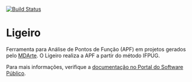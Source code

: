 [![Build Status](https://travis-ci.org/MDArte/Ligeiro.svg?branch=master)](https://travis-ci.org/MDArte/Ligeiro)

# Ligeiro

Ferramenta para Análise de Pontos de Função (APF) em projetos gerados pelo [MDArte](https://github.com/MDArte/mdarte). O Ligeiro realiza a APF a partir do método IFPUG.

Para mais informações, verifique a [documentação no Portal do Software Público](http://www.softwarepublico.gov.br/dotlrn/clubs/mdarte/xowiki/mdarte_fpa).

